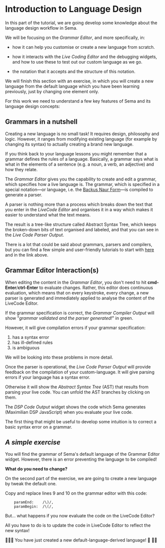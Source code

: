 # Introduction to Language Design
 
In this part of the tutorial, we are going develop some knowledge about the language design workflow in Sema.

We will be focusing on the *Grammar Editor*, and more specifically, in: 

* how it can help you customise or create a new language from scratch.

* how it interacts with the *Live Coding Editor* and the debugging widgets, and how to use these to test out our custom language as we go.

* the notation that it accepts and the structure of this notation.

We will finish this section with an exercise, in which you will create a new language from the default language which you have been learning previously, just by changing one element only.

For this work we need to understand a few key features of Sema and its language design concepts:

## Grammars in a nutshell

Creating a new language is no small task! It requires design, philosophy and logic. However, it ranges from modifying existing language (for example by changing its syntax) to actually creating a brand new language. 

If you think back to your language lessons you might remember that a grammar defines the rules of a language. Basically, a grammar says what is what in the elements of a sentence (e.g. a noun, a verb, an adjective) and how they relate.  

The *Grammar Editor* gives you the capability to create and edit a grammar, which specifies how a live language is. The grammar, which is specified in a special notation—or language, i.e. the [Backus Naur Form](http://hardmath123.github.io/earley.html)—is compiled to generate a parser.

A parser is nothing more than a process which breaks down the text that you enter in the *LiveCode Editor* and organises it in a way which makes it easier to understand what the text means. 

The result is a tree-like structure called Abstract Syntax Tree, which keeps the broken-down bits of text organised and labeled, and that you can see in the *Live Code Parser Output*. 

There is a lot that could be said about grammars, parsers and compilers, but you can find a few simple and user-friendly tutorials to start with [here](https://medium.com/@gajus/parsing-absolutely-anything-in-javascript-using-earley-algorithm-886edcc31e5e) and in the link above.


## Grammar Editor Interaction(s)

When editing the content in the *Grammar Editor*, you don't need to hit **cmd-Enter**/**ctrl-Enter** to evaluate changes. Rather, this editor does continuous evaluation, which means that on every keystroke, every change, a new parser is generated and immediately applied to analyse the content of the LiveCode Editor.  

If the grammar specification is correct, the *Grammar Compiler Output* will show "*grammar validated and the parser generated!*" in green. 

However, it will give compilation errors if your grammar specification: 
1. has a syntax error 
2. has ill-defined rules
3. is ambiguous

We will be looking into these problems in more detail. 

Once the parser is operational, the *Live Code Parser Output* will provide feedback on the compilation of your custom-language. It will give parsing errors if your language has a syntax error. 

Otherwise it will show the *Abstract Syntax Tree* (AST) that results from parsing your live code. You can unfold the AST branches by clicking on them.

The *DSP Code Output* widget shows the code which Sema generates (Maximilian DSP JavaScript) when you evaluate your live code. 

The first thing that might be useful to develop some intuition is to correct a basic syntax error on a grammar. 

## *A simple exercise* 

You will find the grammar of Sema's default language of the Grammar Editor widget. 
However, there is an error preventing the language to be compiled! 

**What do you need to change?** 

On the second part of the exercise, we are going to create a new language by tweak the default one.


Copy and replace lines 9 and 10 on the grammar editor with this code:

```
	paramEnd:    /\)/,
	paramBegin:  /\(/, 
```

But... what happens if you now evaluate the code on the LiveCode Editor? 

All you have to do is to update the code in LiveCode Editor to reflect the new syntax!

🥁🥁🥁 You have just created a new default-language-derived language! 🍾 🎉🎉



<!-- the Maximilian DSP -->

<!-- ## Post-It Window -->

<!-- The *Post-It* widget  -->

<!-- ## Store Inspector

The *Store Inspector* widget  -->